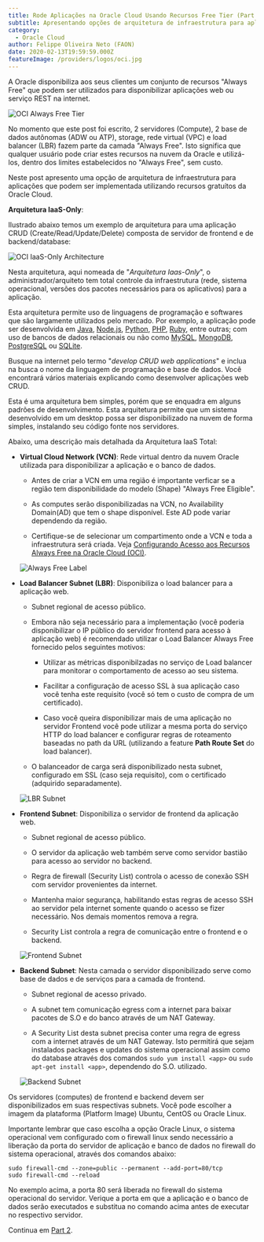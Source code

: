 ```yaml
---
title: Rode Aplicações na Oracle Cloud Usando Recursos Free Tier (Part 1)
subtitle: Apresentando opções de arquitetura de infraestrutura para aplicações usando recursos free tier.
category:
  - Oracle Cloud
author: Felippe Oliveira Neto (FAON)
date: 2020-02-13T19:59:59.000Z
featureImage: /providers/logos/oci.jpg
---
```

A Oracle disponibiliza aos seus clientes um conjunto de recursos "Always Free" que podem ser utilizados para disponibilizar aplicações web ou serviço REST na internet.

![OCI Always Free Tier](/uploads/oci/oci-always-free-tier.jpg)

No momento que este post foi escrito, 2 servidores (Compute), 2 base de dados autônomas (ADW ou ATP), storage, rede virtual (VPC) e load balancer (LBR) fazem parte da camada "Always Free". Isto significa que qualquer usuário pode criar estes recursos na nuvem da Oracle e utilizá-los, dentro dos limites estabelecidos no "Always Free", sem custo.

Neste post apresento uma opção de arquitetura de infraestrutura para  aplicações que podem ser implementada utilizando recursos gratuítos da Oracle Cloud.

**Arquitetura IaaS-Only**:

Ilustrado abaixo temos um exemplo de arquitetura para uma aplicação CRUD (Create/Read/Update/Delete) composta de servidor de frontend e de backend/database:

![OCI IaaS-Only Architecture](/uploads/oci/oci-iaas-only-architecture.jpg)

Nesta arquitetura, aqui nomeada de "_Arquitetura Iaas-Only_", o administrador/arquiteto tem total controle da infraestrutura (rede, sistema operacional, versões dos pacotes necessários para os aplicativos) para a aplicação.

Esta arquitetura permite uso de linguagens de programação e softwares que são largamente utilizados pelo mercado. Por exemplo, a aplicação pode ser desenvolvida em [Java](https://docs.aws.amazon.com/amazondynamodb/latest/developerguide/GettingStarted.Java.03.html), [Node.js](https://nodejs.org/), [Python](https://www.python.org/), [PHP](https://www.php.net/), [Ruby](https://www.ruby-lang.org/), entre outras; com uso de bancos de dados relacionais ou não como [MySQL](https://www.mysql.com/), [MongoDB](https://www.mongodb.com/), [PostgreSQL](https://www.postgresql.org/) ou [SQLite](https://www.sqlite.org/).

Busque na internet pelo termo "_develop CRUD web applications_" e inclua na busca o nome da linguagem de programação e base de dados. Você encontrará vários materiais explicando como desenvolver aplicações web CRUD.

Esta é uma arquitetura bem simples, porém que se enquadra em alguns padrões de desenvolvimento. Esta arquitetura permite que um sistema desenvolvido em um desktop possa ser disponibilizado na nuvem de forma simples, instalando seu código fonte nos servidores.

Abaixo, uma descrição mais detalhada da Arquitetura IaaS Total:

* **Virtual Cloud Network (VCN)**: Rede virtual dentro da nuvem Oracle utilizada para disponibilizar a aplicação e o banco de dados.

  * Antes de criar a VCN em uma região é importante verficar se a região tem disponibilidade do modelo (Shape) "Always Free Eligible".

  * As computes serão disponibilizadas na VCN, no Availability Domain(AD) que tem o shape disponível. Este AD pode variar dependendo da região.

  * Certifique-se de selecionar um compartimento onde a VCN e toda a infraestrutura será criada. Veja [Configurando Acesso aos Recursos Always Free na Oracle Cloud (OCI)](/oci-provide-access-resources).

  ![Always Free Label](/uploads/oci/oci-always-free-shape-labeled.jpg)

* **Load Balancer Subnet (LBR)**: Disponibiliza o load balancer para a aplicação web.

  * Subnet regional de acesso público.

  * Embora não seja necessário para a implementação (você poderia disponibilizar o IP público do servidor frontend para acesso à aplicação web) é recomendado utilizar o Load Balancer Always Free fornecido pelos seguintes motivos:

    * Utilizar as métricas disponibilzadas no serviço de Load balancer para monitorar o comportamento de acesso ao seu sistema.

    * Facilitar a configuração de acesso SSL à sua aplicação caso você tenha este requisito (você só tem o custo de compra de um certificado).

    * Caso você queira disponibilizar mais de uma aplicação no servidor Frontend você pode utilizar a mesma porta do serviço HTTP do load balancer e configurar regras de roteamento baseadas no path da URL (utilizando a feature **Path Route Set** do load balancer).

  * O balanceador de carga será disponibilizado nesta subnet, configurado em SSL (caso seja requisito), com o certificado (adquirido  separadamente).

  ![LBR Subnet](/uploads/oci/oci-lbr-subnet-details.jpg)

* **Frontend Subnet**: Disponibiliza o servidor de frontend da aplicação web.

  * Subnet regional de acesso público.

  * O servidor da aplicação web também serve como servidor bastião para acesso ao servidor no backend.

  * Regra de firewall (Security List) controla o acesso de conexão SSH com servidor provenientes da internet.

  * Mantenha maior segurança, habilitando estas regras de acesso SSH ao servidor pela internet somente quando o acesso se fizer necessário. Nos demais momentos remova a regra.

  * Security List controla a regra de comunicação entre o frontend e o backend.

  ![Frontend Subnet](/uploads/oci/oci-frontend-subnet-details.jpg)

* **Backend Subnet**: Nesta camada o servidor disponibilizado serve como base de dados e de serviços para a camada de frontend.

  * Subnet regional de acesso privado.

  * A subnet tem comunicação egress com a internet para baixar pacotes de S.O e do banco através de um NAT Gateway.

  * A Security List desta subnet precisa conter uma regra de egress com a internet através de um NAT Gateway. Isto permitirá que sejam instalados packages e updates do sistema operacional assim como do database através dos comandos `sudo yum install <app>` ou `sudo apt-get install <app>`, dependendo do S.O. utilizado.

  ![Backend Subnet](/uploads/oci/oci-backend-subnet-details.jpg)

Os servidores (computes) de frontend e backend devem ser disponibilizados em suas respectivas subnets. Você pode escolher a imagem da plataforma (Platform Image) Ubuntu, CentOS ou Oracle Linux.

Importante lembrar que caso escolha a opção Oracle Linux, o sistema operacional vem configurado com o firewall linux sendo necessário a liberação da porta do servidor de aplicação e banco de dados no firewall do sistema operacional, através dos comandos abaixo:

```
sudo firewall-cmd --zone=public --permanent --add-port=80/tcp
sudo firewall-cmd --reload
```

No exemplo acima, a porta 80 será liberada no firewall do sistema operacional do servidor. Verique a porta em que a aplicação e o banco de dados serão executados e substitua no comando acima antes de executar no respectivo servidor.

Continua em [Part 2](/oci-host-apps-part-2).

